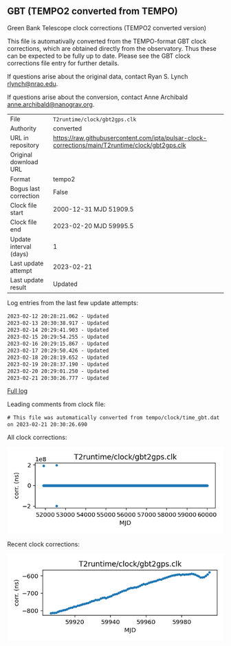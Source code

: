 
## GBT (TEMPO2 converted from TEMPO)

Green Bank Telescope clock corrections (TEMPO2 converted version)

This file is automativally converted from the TEMPO-format GBT
clock corrections, which are obtained directly from the observatory.
Thus these can be expected to be fully up to date. Please see the
GBT clock corrections file entry for further details.

If questions arise about the original data, contact Ryan S. Lynch
<rlynch@nrao.edu>.

If questions arise about the conversion, contact Anne Archibald
<anne.archibald@nanograv.org>.

|     |     |
|:--- |:--- |
| File | `T2runtime/clock/gbt2gps.clk` |
| Authority | converted |
| URL in repository | <https://raw.githubusercontent.com/ipta/pulsar-clock-corrections/main/T2runtime/clock/gbt2gps.clk> |
| Original download URL | <None> |
| Format | tempo2 |
| Bogus last correction | False |
| Clock file start | 2000-12-31 MJD 51909.5 |
| Clock file end | 2023-02-20 MJD 59995.5 |
| Update interval (days) | 1 |
| Last update attempt | 2023-02-21 |
| Last update result | Updated |

Log entries from the last few update attempts:
```
2023-02-12 20:28:21.062 - Updated
2023-02-13 20:30:38.917 - Updated
2023-02-14 20:29:41.903 - Updated
2023-02-15 20:29:54.255 - Updated
2023-02-16 20:29:15.867 - Updated
2023-02-17 20:29:50.426 - Updated
2023-02-18 20:28:19.652 - Updated
2023-02-19 20:28:37.190 - Updated
2023-02-20 20:29:01.250 - Updated
2023-02-21 20:30:26.777 - Updated
```
[Full log](https://raw.githubusercontent.com/ipta/pulsar-clock-corrections/main/log/T2runtime/clock/gbt2gps.clk.log)

Leading comments from clock file:

    # This file was automatically converted from tempo/clock/time_gbt.dat on 2023-02-21 20:30:26.690



All clock corrections:

![plot of all clock corrections](gbt2gps.clk.png "All corrections")

Recent clock corrections:

![plot of recent clock corrections](gbt2gps.clk.short.png "Recent corrections")

